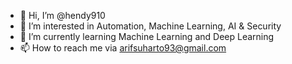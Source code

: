 - 👋 Hi, I’m @hendy910
- 👀 I’m interested in Automation, Machine Learning, AI & Security 
- 🌱 I’m currently learning Machine Learning and Deep Learning
- 📫 How to reach me via arifsuharto93@gmail.com

<!---
hendy910/hendy910 is a ✨ special ✨ repository because its `README.md` (this file) appears on your GitHub profile.
You can click the Preview link to take a look at your changes.
--->
